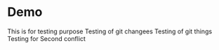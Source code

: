 # Demo
This is for testing purpose
Testing of git changees
Testing of git things
Testing for Second conflict

